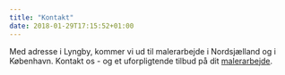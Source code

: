 ```yaml
---
title: "Kontakt"
date: 2018-01-29T17:15:52+01:00
---
```


<!--![Logo](../img/logo.png)-->

Med adresse i Lyngby, kommer vi ud til malerarbejde i Nordsjælland og i København. Kontakt os - og et uforpligtende tilbud på dit <a href="../">malerarbejde</a>.